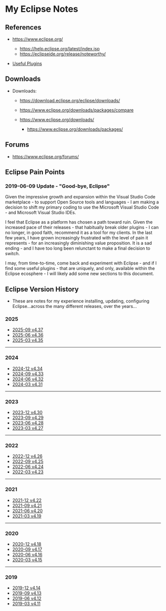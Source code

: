 # My Eclipse Notes

## References 

- https://www.eclipse.org/
  + https://help.eclipse.org/latest/index.jsp
  + https://eclipseide.org/release/noteworthy/


- [Useful Plugins](Useful-Plugins.md)


## Downloads
  
- Downloads: 
  + https://download.eclipse.org/eclipse/downloads/
    
  + https://www.eclipse.org/downloads/packages/compare

  + https://www.eclipse.org/downloads/
    * https://www.eclipse.org/downloads/packages/


## Forums 

- https://www.eclipse.org/forums/


## Eclipse Pain Points 

### 2019-06-09 Update - "Good-bye, Eclipse"

Given the impressive growth and expansion within the Visual Studio Code marketplace - to support Open Source tools and languages - I am making a decision to shift my primary coding to use the Microsoft Visual Studio Code - and Microsoft Visual Studio IDEs.  
     
I feel that Eclipse as a platform has chosen a path toward ruin. Given the increased pace of their releases - that habitually break older plugins - I can no longer, in good faith, recommend it as a tool for my clients. In the last few years, I have grown increasingly frustrated with the level of pain it represents - for an increasingly diminishing value proposition. It is a sad ending - and I have too long been relunctant to make a final decision to switch.   
     
I may, from time-to-time, come back and experiment with Eclipse - and if I find some useful plugins - that are uniquely, and only, available within the Eclipse ecosphere - I will likely add some new sections to this document.   



## Eclipse Version History 

- These are notes for my experience installing, updating, configuring Eclipse...across the many different releases, over the years...


### 2025


- [2025-09 v4.37](2025/2025-09)
- [2025-06 v4.36](2025/2025-06)
- [2025-03 v4.35](2025/2025-03)

---

### 2024

- [2024-12 v4.34](archived/2024/2024-12)
- [2024-09 v4.33](archived/2024/2024-09)
- [2024-06 v4.32](archived/2024/2024-06)
- [2024-03 v4.31](archived/2024/2024-03)


---

### 2023

- [2023-12 v4.30](archived/2023/2023-12)
- [2023-09 v4.29](archived/2023/2023-09)
- [2023-06 v4.28](archived/2023/2023-06)
- [2023-03 v4.27](archived/2023/2023-03)


--- 

### 2022 

- [2022-12 v4.26](archived/2022/2022-12)
- [2022-09 v4.25](archived/2022/2022-09)
- [2022-06 v4.24](archived/2022/2022-06)
- [2022-03 v4.23](archived/2022/2022-03)


--- 

### 2021 

- [2021-12 v4.22](archived/2021/2021-12)
- [2021-09 v4.21](archived/2021/2021-09)
- [2021-06 v4.20](archived/2021/2021-06)
- [2021-03 v4.19](archived/2021/2021-03)


--- 

### 2020

- [2020-12 v4.18](archived/2020/2020-12)
- [2020-09 v4.17](archived/2020/2020-09)
- [2020-06 v4.16](archived/2020/2020-06)
- [2020-03 v4.15](archived/2020/2020-03)


--- 

### 2019

- [2019-12 v4.14](archived/2019/2019-12)
- [2019-09 v4.13](archived/2019/2019-09)
- [2019-06 v4.12](archived/2019/2019-06)
- [2019-03 v4.11](archived/2019/2019-03)
